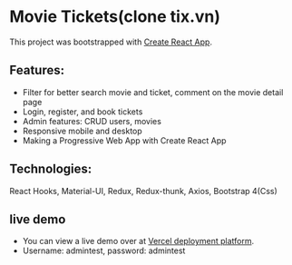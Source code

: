 # Movie Tickets(clone tix.vn)
This project was bootstrapped with [Create React App](https://github.com/facebook/create-react-app).
## Features:
- Filter for better search movie and ticket, comment on the movie detail page
- Login, register, and book tickets
- Admin features: CRUD users, movies
- Responsive mobile and desktop
- Making a Progressive Web App with Create React App
## Technologies:
React Hooks, Material-UI, Redux, Redux-thunk, Axios, Bootstrap 4(Css)
## live demo
- You can view a live demo over at [Vercel deployment platform](https://movie-booking-project.vercel.app/).
- Username: admintest, password: admintest
